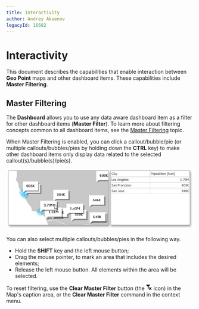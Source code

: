 ```yaml
---
title: Interactivity
author: Andrey Aksenov
legacyId: 16682
---
```

# Interactivity
This document describes the capabilities that enable interaction between **Geo Point** maps and other dashboard items. These capabilities include **Master Filtering**.

## Master Filtering
The **Dashboard** allows you to use any data aware dashboard item as a filter for other dashboard items (**Master Filter**). To learn more about filtering concepts common to all dashboard items, see the [Master Filtering](../../data-presentation/master-filtering.md) topic.

When Master Filtering is enabled, you can click a callout/bubble/pie (or multiple callouts/bubbles/pies by holding down the **CTRL** key) to make other dashboard items only display data related to the selected callout(s)/bubble(s)/pie(s).

![GeoPointMap_MasterFilter](../../../../images/img22296.png)

You can also select multiple callouts/bubbles/pies in the following way.
* Hold the **SHIFT** key and the left mouse button;
* Drag the mouse pointer, to mark an area that includes the desired elements;
* Release the left mouse button. All elements within the area will be selected.

To reset filtering, use the **Clear Master Filter** button (the ![DataShaping_Interactivity_ClearSelection](../../../../images/img19686.png) icon) in the Map's caption area, or the **Clear Master Filter** command in the context menu.